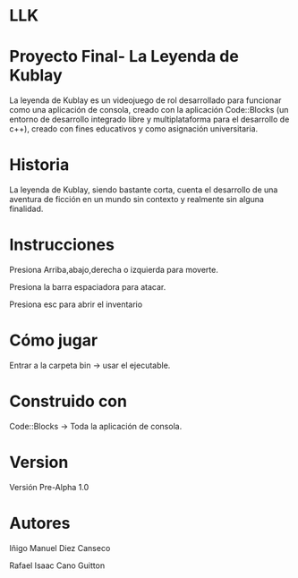 # LLK
# Proyecto Final- La Leyenda de Kublay

La leyenda de Kublay es un videojuego de rol desarrollado para funcionar como una aplicación de consola, creado con la aplicación Code::Blocks (un entorno de desarrollo integrado libre y multiplataforma para el desarrollo de c++), creado con fines educativos y como asignación universitaria.

# Historia

La leyenda de Kublay, siendo bastante corta, cuenta el desarrollo de una aventura de ficción en un mundo sin contexto y realmente sin alguna finalidad.

# Instrucciones

Presiona Arriba,abajo,derecha o izquierda para moverte.

Presiona la barra espaciadora para atacar.

Presiona esc para abrir el inventario

# Cómo jugar

Entrar a la carpeta bin -> usar el ejecutable.

# Construido con

Code::Blocks -> Toda la aplicación de consola.

# Version

Versión Pre-Alpha 1.0

# Autores

Iñigo Manuel Diez Canseco

Rafael Isaac Cano Guitton
